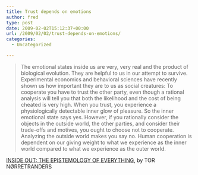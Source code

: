 ```yaml
---
title: Trust depends on emotions
author: fred
type: post
date: 2009-02-02T15:12:37+00:00
url: /2009/02/02/trust-depends-on-emotions/
categories:
  - Uncategorized

---
```

> The emotional states inside us are very, very real and the product of biological evolution. They are helpful to us in our attempt to survive. Experimental economics and behavioral sciences have recently shown us how important they are to us as social creatures: To cooperate you have to trust the other party, even though a rational analysis will tell you that both the likelihood and the cost of being cheated is very high. When you trust, you experience a physiologically detectable inner glow of pleasure. So the inner emotional state says yes. However, if you rationally consider the objects in the outside world, the other parties, and consider their trade-offs and motives, you ought to choose not to cooperate. Analyzing the outside world makes you say no. Human cooperation is dependent on our giving weight to what we experience as the inner world compared to what we experience as the outer world.

[INSIDE OUT: THE EPISTEMOLOGY OF EVERYTHING][1], by TOR NØRRETRANDERS

 [1]: http://www.edge.org/q2009/q09_7.html#norretranders